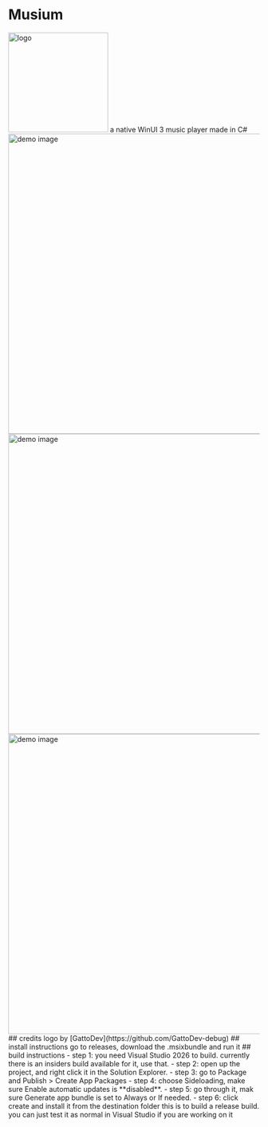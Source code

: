 # Musium
<img width="200" height="200" alt="logo" src="https://github.com/user-attachments/assets/cbd70dc1-2618-4517-9700-d4283dc7a622" />
a native WinUI 3 music player made in C#
<img width="1167" height="602" alt="demo image" src="https://github.com/user-attachments/assets/a095d98f-6286-425a-9af2-968befe6a602" />
<img width="1167" height="602" alt="demo image" src="https://github.com/user-attachments/assets/c3a1d022-674c-49d1-9fff-cc38535d8ecb" />
<img width="1167" height="602" alt="demo image" src="https://github.com/user-attachments/assets/120b679f-42a0-4e36-8bbb-a9643177716f" />
## credits
logo by [GattoDev](https://github.com/GattoDev-debug)
## install instructions
go to releases, download the .msixbundle and run it
## build instructions
- step 1: you need Visual Studio 2026 to build. currently there is an insiders build available for it, use that.
- step 2: open up the project, and right click it in the Solution Explorer.
- step 3: go to Package and Publish > Create App Packages
- step 4: choose Sideloading, make sure Enable automatic updates is **disabled**.
- step 5: go through it, mak sure Generate app bundle is set to Always or If needed.
- step 6: click create and install it from the destination folder
this is to build a release build. you can just test it as normal in Visual Studio if you are working on it
